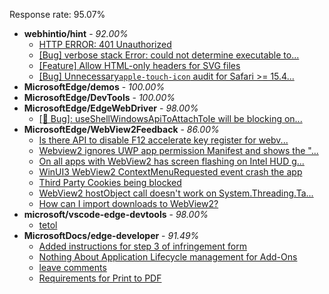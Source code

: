 Response rate: 95.07%

* **webhintio/hint** - _92.00%_
  * [HTTP ERROR: 401 Unauthorized](https://github.com/webhintio/hint/issues/5362)
  * [[Bug] verbose stack Error: could not determine executable to...](https://github.com/webhintio/hint/issues/5349)
  * [[Feature] Allow HTML-only headers for SVG files](https://github.com/webhintio/hint/issues/5281)
  * [[Bug] Unnecessary`apple-touch-icon` audit for Safari >= 15.4...](https://github.com/webhintio/hint/issues/5256)
* **MicrosoftEdge/demos** - _100.00%_
* **MicrosoftEdge/DevTools** - _100.00%_
* **MicrosoftEdge/EdgeWebDriver** - _98.00%_
  * [[🐛 Bug]: useShellWindowsApiToAttachToIe will be blocking on...](https://github.com/MicrosoftEdge/EdgeWebDriver/issues/34)
* **MicrosoftEdge/WebView2Feedback** - _86.00%_
  * [Is there API to disable F12 accelerate key register for webv...](https://github.com/MicrosoftEdge/WebView2Feedback/issues/2957)
  * [Webview2 ignores UWP app permission Manifest and shows the "...](https://github.com/MicrosoftEdge/WebView2Feedback/issues/2930)
  * [On all apps with WebView2 has screen flashing on Intel HUD g...](https://github.com/MicrosoftEdge/WebView2Feedback/issues/2986)
  * [WinUI3 WebView2 ContextMenuRequested event crash the app](https://github.com/MicrosoftEdge/WebView2Feedback/issues/2985)
  * [Third Party Cookies being blocked](https://github.com/MicrosoftEdge/WebView2Feedback/issues/2958)
  * [WebView2 hostObject call doesn't work on System.Threading.Ta...](https://github.com/MicrosoftEdge/WebView2Feedback/issues/2948)
  * [How can I import downloads to WebView2?](https://github.com/MicrosoftEdge/WebView2Feedback/issues/2940)
* **microsoft/vscode-edge-devtools** - _98.00%_
  * [tetol](https://github.com/microsoft/vscode-edge-devtools/issues/1261)
* **MicrosoftDocs/edge-developer** - _91.49%_
  * [Added instructions for step 3 of infringement form](https://github.com/MicrosoftDocs/edge-developer/pull/2323)
  * [Nothing About Application Lifecycle management for Add-Ons](https://github.com/MicrosoftDocs/edge-developer/issues/2318)
  * [leave comments](https://github.com/MicrosoftDocs/edge-developer/issues/2317)
  * [Requirements for Print to PDF](https://github.com/MicrosoftDocs/edge-developer/pull/2316)